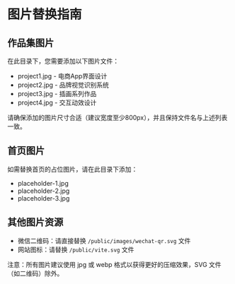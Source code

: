 # 图片替换指南

## 作品集图片
在此目录下，您需要添加以下图片文件：

- project1.jpg - 电商App界面设计
- project2.jpg - 品牌视觉识别系统
- project3.jpg - 插画系列作品
- project4.jpg - 交互动效设计

请确保添加的图片尺寸合适（建议宽度至少800px），并且保持文件名与上述列表一致。

## 首页图片
如需替换首页的占位图片，请在此目录下添加：

- placeholder-1.jpg
- placeholder-2.jpg
- placeholder-3.jpg

## 其他图片资源
- 微信二维码：请直接替换 `/public/images/wechat-qr.svg` 文件
- 网站图标：请替换 `/public/vite.svg` 文件

注意：所有图片建议使用 jpg 或 webp 格式以获得更好的压缩效果，SVG 文件（如二维码）除外。